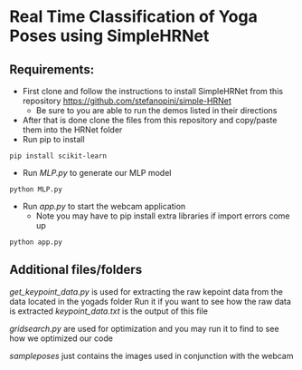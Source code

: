 # Real Time Classification of Yoga Poses using SimpleHRNet

## Requirements:

- First clone and follow the instructions to install SimpleHRNet from this repository https://github.com/stefanopini/simple-HRNet
  - Be sure to you are able to run the demos listed in their directions
- After that is done clone the files from this repository and copy/paste them into the HRNet folder
- Run pip to install
```
pip install scikit-learn
```
- Run *MLP.py* to generate our MLP model
 
```
python MLP.py
```
- Run *app.py* to start the webcam application
   - Note you may have to pip install extra libraries if import errors come up
```
python app.py
```

## Additional files/folders
*get_keypoint_data.py* is used for extracting the raw kepoint data from the data located in the yogads folder
Run it if you want to see how the raw data is extracted
*keypoint_data.txt* is the output of this file

*gridsearch.py* are used for optimization and you may run it to find to see how we optimized our code

*sampleposes* just contains the images used in conjunction with the webcam


